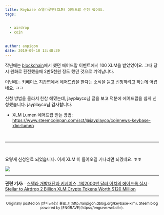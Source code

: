 ```yaml
---
title: Keybase 스텔라루멘(XLM) 에어드랍 신청 했어요.
tags:
  
  
  - airdrop
  - coin
  
  
author: anpigon
date: 2019-09-10 13:48:39
---
```


작년에는 [blockchain](https://www.blockchain.com)에서 했던 에어드랍 이벤트에서 100 XLM을 받았었어요. 그때 당시 원화로 환전했을때 2만5천원 정도 했던 것으로 기억납니다.

이번에는 키베이스 지갑앱에서 에어드랍을 한다는 소식을 듣고 신청하려고 하는데 어렵네요. ㅋㅋ

신청 방법을 몰라서 한참 헤맸는데,  jayplayco님 글을 보고 덕분에 에어드랍을  쉽게 신청했습니다. jayplayco님 감사합니다.

* XLM Lumen 에어드랍 받는 방법: https://www.steemcoinpan.com/sct/@jayplayco/coinnews-keybase-xlm-lumen

<br>

***

<br>

요렇게 신청완료 되었습니다. 이제 XLM 이 들어오길 기다리면 되겠네요. ㅎㅎ

![](https://cdn.steemitimages.com/DQmNskZ21bi5W2SjW2ttihzp1YWGB2wfxB2sGHXHFRQeB2z/%E1%84%89%E1%85%B3%E1%84%8F%E1%85%B3%E1%84%85%E1%85%B5%E1%86%AB%E1%84%89%E1%85%A3%E1%86%BA%202019-09-10%20%E1%84%8B%E1%85%A9%E1%84%92%E1%85%AE%201.25.37.png)

***

**관련 기사:**
∙ [스텔라 개발재단과 키베이스, 1억2000만 달러 어치의 에어드롭 실시](https://kr.cointelegraph.com/news/stellar-development-foundation-and-keybase-jointly-launch-120m-airdrop)
∙ [Stellar to Airdrop 2 Billion XLM Crypto Tokens Worth $120 Million](https://www.coindesk.com/stellar-to-airdrop-2-billion-xlm-into-keybase-wallets)

***
<center><sup>Originally posted on [안피곤님의 블로그](http://anpigon.dblog.org/keybase-xlm). Steem blog powered by [ENGRAVE](https://engrave.website).</sup></center>